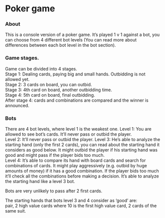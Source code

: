 # Poker game

### About

This is a console version of a poker game. It’s played 1 v 1 against a bot, you can choose from 4 different bot levels (You can read more about differences between each bot level in the bot section).


### Game stages.

Game can be divided into 4 stages.  
Stage 1: Dealing cards, paying big and small hands. Outbidding is not allowed yet.  
Stage 2: 3 cards on board, you can outbid.  
Stage 3: 4th card on board, another outbidding time.  
Stage 4: 5th card on board, final outbidding.  
After stage 4: cards and combinations are compared and the winner is announced.  



### Bots

There are 4 bot levels, where level 1 is the weakest one.
Level 1: You are allowed to see bot’s cards. It’ll never pass or outbid the player.  
Level 2: It’ll never pass or outbid the player.
Level 3: He’s able to analyze the starting hand (only the first 2 cards), you can read about the starting hand it considers as good below. It might outbid the player if his starting hand was good and might pass if the player bids too much.  
Level 4: It’s able to compare its hand with board cards and search for combinations of cards. It might play aggressively (e.g. outbid by huge amounts of money) if it has a good combination. If the player bids too much it’ll check all the combinations before making a decision. It’s able to analyze the starting hand like a level 3 bot. 

Bots are very unlikely to pass after 2 first cards.    

The starting hands that bots level 3 and 4 consider as ‘good’ are:  
pair, 2 high value cards where 10 is the first high value card, 2 cards of the same suit.  
